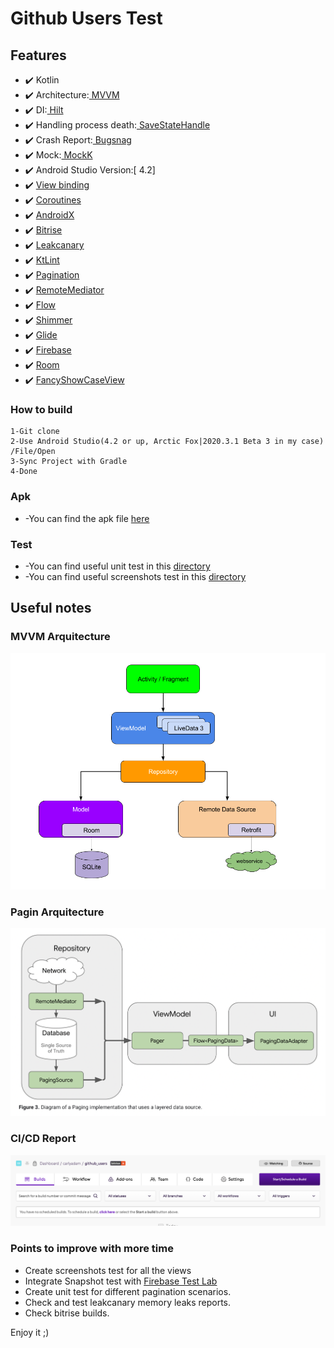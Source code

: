 # Github Users Test

## Features

* ✔️ Kotlin
* ✔️ Architecture:[ MVVM](https://developer.android.com/jetpack/docs/guide)
* ✔️ DI:[ Hilt](https://developer.android.com/training/dependency-injection/hilt-android)
* ✔️ Handling process death:[ SaveStateHandle](https://developer.android.com/topic/libraries/architecture/viewmodel-savedstate)
* ✔️ Crash Report:[ Bugsnag](https://www.bugsnag.com)
* ✔️ Mock:[ MockK](https://github.com/mockk/mockk)
* ✔️ Android Studio Version:[ 4.2]
* ✔️ [View binding](https://developer.android.com/topic/libraries/view-binding)
* ✔️ [Coroutines](https://developer.android.com/topic/libraries/architecture/coroutines)
* ✔️ [AndroidX](https://developer.android.com/jetpack/androidx)
* ✔️ [Bitrise](https://www.bitrise.io)
* ✔️ [Leakcanary](https://github.com/square/leakcanary)
* ✔️ [KtLint](https://github.com/pinterest/ktlint)
* ✔️ [Pagination](https://developer.android.com/topic/libraries/architecture/paging/v3-overview)
* ✔️ [RemoteMediator](https://developer.android.com/topic/libraries/architecture/paging/v3-network-db)
* ✔️ [Flow](https://developer.android.com/kotlin/flow)
* ✔️ [Shimmer](https://github.com/facebook/shimmer-android)
* ✔️ [Glide](https://github.com/bumptech/glide)
* ✔️ [Firebase](https://firebase.google.com)
* ✔️ [Room](https://developer.android.com/jetpack/androidx/releases/room)
* ✔️ [FancyShowCaseView](https://github.com/faruktoptas/FancyShowCaseView)


### How to build
```
1-Git clone
2-Use Android Studio(4.2 or up, Arctic Fox|2020.3.1 Beta 3 in my case) /File/Open
3-Sync Project with Gradle
4-Done
```

### Apk

* -You can find the apk file [here](apk/github.apk)

### Test

* -You can find useful unit test in this [directory](app/src/test/java/com/carlyadam/github)
* -You can find useful screenshots test in this [directory](app/src/androidTest/java/com/carlyadam/github)

## Useful notes

### MVVM Arquitecture

![MVVM](docs/mvvm.png)

### Pagin Arquitecture

![Pagin](docs/pagin.png)

### CI/CD Report

![Bitrise Report](docs/bitrise.png)

### Points to improve with more time

* Create screenshots test for all the views
* Integrate Snapshot test with [Firebase Test Lab](https://firebase.google.com/products/test-lab)
* Create unit test for different pagination scenarios.
* Check and test leakcanary memory leaks reports.
* Check bitrise builds.



Enjoy it ;)
